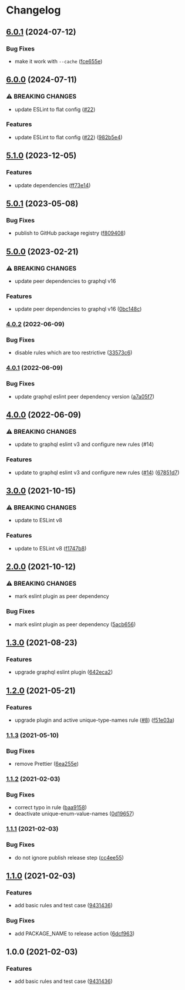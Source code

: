 # Changelog

## [6.0.1](https://github.com/zakodium/eslint-config-graphql/compare/v6.0.0...v6.0.1) (2024-07-12)


### Bug Fixes

* make it work with `--cache` ([fce655e](https://github.com/zakodium/eslint-config-graphql/commit/fce655e7cfd3b45a0aa673269dc5c56578df0f3c))

## [6.0.0](https://github.com/zakodium/eslint-config-graphql/compare/v5.1.0...v6.0.0) (2024-07-11)


### ⚠ BREAKING CHANGES

* update ESLint to flat config ([#22](https://github.com/zakodium/eslint-config-graphql/issues/22))

### Features

* update ESLint to flat config ([#22](https://github.com/zakodium/eslint-config-graphql/issues/22)) ([982b5e4](https://github.com/zakodium/eslint-config-graphql/commit/982b5e41505e6b80c6d96b47ea72f06536f25e4a))

## [5.1.0](https://github.com/zakodium/eslint-config-graphql/compare/v5.0.1...v5.1.0) (2023-12-05)


### Features

* update dependencies ([ff73e14](https://github.com/zakodium/eslint-config-graphql/commit/ff73e1477c444fca9e8cba6ea5a657b6c1147132))

## [5.0.1](https://github.com/zakodium/eslint-config-graphql/compare/v5.0.0...v5.0.1) (2023-05-08)


### Bug Fixes

* publish to GitHub package registry ([f809408](https://github.com/zakodium/eslint-config-graphql/commit/f809408799a4fe0490a871ce629854f85c48ca24))

## [5.0.0](https://www.github.com/zakodium/eslint-config-graphql/compare/v4.0.2...v5.0.0) (2023-02-21)


### ⚠ BREAKING CHANGES

* update peer dependencies to graphql v16

### Features

* update peer dependencies to graphql v16 ([0bc148c](https://www.github.com/zakodium/eslint-config-graphql/commit/0bc148c8673070c7aee5b9f5aa47c1726cf41d79))

### [4.0.2](https://www.github.com/zakodium/eslint-config-graphql/compare/v4.0.1...v4.0.2) (2022-06-09)


### Bug Fixes

* disable rules which are too restrictive ([33573c6](https://www.github.com/zakodium/eslint-config-graphql/commit/33573c6d5e47418eff33b87440c3efb0c26b246b))

### [4.0.1](https://www.github.com/zakodium/eslint-config-graphql/compare/v4.0.0...v4.0.1) (2022-06-09)


### Bug Fixes

* update graphql eslint peer dependency version ([a7a05f7](https://www.github.com/zakodium/eslint-config-graphql/commit/a7a05f701874fc74b17c153f6cd62eacdc9e084c))

## [4.0.0](https://www.github.com/zakodium/eslint-config-graphql/compare/v3.0.0...v4.0.0) (2022-06-09)


### ⚠ BREAKING CHANGES

* update to graphql eslint v3 and configure new rules (#14)

### Features

* update to graphql eslint v3 and configure new rules ([#14](https://www.github.com/zakodium/eslint-config-graphql/issues/14)) ([67851d7](https://www.github.com/zakodium/eslint-config-graphql/commit/67851d794bc5b67076b4105be8cb167fbb1f61e6))

## [3.0.0](https://www.github.com/zakodium/eslint-config-graphql/compare/v2.0.0...v3.0.0) (2021-10-15)


### ⚠ BREAKING CHANGES

* update to ESLint v8

### Features

* update to ESLint v8 ([f1747b8](https://www.github.com/zakodium/eslint-config-graphql/commit/f1747b8f32faa08a6e5d97d6cfb5d6bbf62c92ce))

## [2.0.0](https://www.github.com/zakodium/eslint-config-graphql/compare/v1.3.0...v2.0.0) (2021-10-12)


### ⚠ BREAKING CHANGES

* mark eslint plugin as peer dependency

### Bug Fixes

* mark eslint plugin as peer dependency ([5acb656](https://www.github.com/zakodium/eslint-config-graphql/commit/5acb656fed55c06f29ed835e046955ac5fc8fd5d))

## [1.3.0](https://www.github.com/zakodium/eslint-config-graphql/compare/v1.2.0...v1.3.0) (2021-08-23)


### Features

* upgrade graphql eslint plugin ([642eca2](https://www.github.com/zakodium/eslint-config-graphql/commit/642eca28fb8b62092eb6dffa691de78eba72f210))

## [1.2.0](https://www.github.com/zakodium/eslint-config-graphql/compare/v1.1.3...v1.2.0) (2021-05-21)


### Features

* upgrade plugin and active unique-type-names rule ([#8](https://www.github.com/zakodium/eslint-config-graphql/issues/8)) ([f51e03a](https://www.github.com/zakodium/eslint-config-graphql/commit/f51e03afa26882b0c31659428273a20fd37f5688))

### [1.1.3](https://www.github.com/zakodium/eslint-config-graphql/compare/v1.1.2...v1.1.3) (2021-05-10)


### Bug Fixes

* remove Prettier ([6ea255e](https://www.github.com/zakodium/eslint-config-graphql/commit/6ea255e67540815fac6cf1be6ed63b8421e4953d))

### [1.1.2](https://www.github.com/zakodium/eslint-config-graphql/compare/v1.1.1...v1.1.2) (2021-02-03)


### Bug Fixes

* correct typo in rule ([baa9158](https://www.github.com/zakodium/eslint-config-graphql/commit/baa915885962dcecbd012bc7a90b4322853661a0))
* deactivate unique-enum-value-names ([0d19657](https://www.github.com/zakodium/eslint-config-graphql/commit/0d19657aa61557eb26fbdecd173c8ae54228c0e7))

### [1.1.1](https://www.github.com/zakodium/eslint-config-graphql/compare/v1.1.0...v1.1.1) (2021-02-03)


### Bug Fixes

* do not ignore publish release step ([cc4ee55](https://www.github.com/zakodium/eslint-config-graphql/commit/cc4ee55f06514e758255c9f7676565dc8bdd518a))

## [1.1.0](https://www.github.com/zakodium/eslint-config-graphql/compare/v1.0.0...v1.1.0) (2021-02-03)


### Features

* add basic rules and test case ([9431436](https://www.github.com/zakodium/eslint-config-graphql/commit/94314365a1a37eadeb6b4cefea4d5b90a345210e))


### Bug Fixes

* add PACKAGE_NAME to release action ([6dcf963](https://www.github.com/zakodium/eslint-config-graphql/commit/6dcf96386a80c500bd502f8a879ca420a3b0acec))

## 1.0.0 (2021-02-03)


### Features

* add basic rules and test case ([9431436](https://www.github.com/zakodium/eslint-config-graphql/commit/94314365a1a37eadeb6b4cefea4d5b90a345210e))
